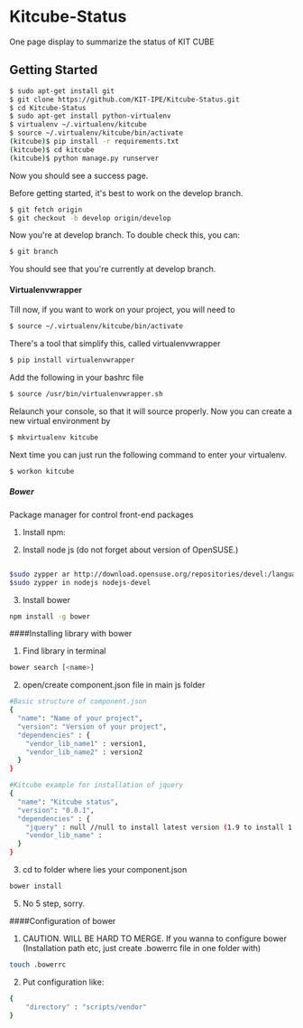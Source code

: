 Kitcube-Status
===============

One page display to summarize the status of KIT CUBE

## Getting Started

```sh
$ sudo apt-get install git
$ git clone https://github.com/KIT-IPE/Kitcube-Status.git
$ cd Kitcube-Status
$ sudo apt-get install python-virtualenv
$ virtualenv ~/.virtualenv/kitcube
$ source ~/.virtualenv/kitcube/bin/activate
(kitcube)$ pip install -r requirements.txt
(kitcube)$ cd kitcube
(kitcube)$ python manage.py runserver
```

Now you should see a success page.

Before getting started, it's best to work on the develop branch.

```sh
$ git fetch origin
$ git checkout -b develop origin/develop
```

Now you're at develop branch. To double check this, you can:

```sh
$ git branch
```

You should see that you're currently at develop branch.

#### Virtualenvwrapper

Till now, if you want to work on your project, you will need to 

```sh
$ source ~/.virtualenv/kitcube/bin/activate
```

There's a tool that simplify this, called virtualenvwrapper

```sh
$ pip install virtualenvwrapper
```

Add the following in your bashrc file

```sh
$ source /usr/bin/virtualenvwrapper.sh
```

Relaunch your console, so that it will source properly. Now you can create a new virtual environment by

```sh
$ mkvirtualenv kitcube
```

Next time you can just run the following command to enter your virtualenv.

```sh
$ workon kitcube
```

##### Bower

Package manager for control front-end packages

1) Install npm:

2) Install node js (do not forget about version of OpenSUSE.)

```sh
```

```sh
$sudo zypper ar http://download.opensuse.org/repositories/devel:/languages:/nodejs/openSUSE_13.1/ NodeJSBuildService 
$sudo zypper in nodejs nodejs-devel
```
3) Install bower

```sh
npm install -g bower
```
####Installing library with bower

1) Find library in terminal

```sh
bower search [<name>]
```
2)  open/create component.json file in main js folder 

```sh
#Basic structure of component.json
{
  "name": "Name of your project",
  "version": "Version of your project",
  "dependencies" : {
    "vendor_lib_name1" : version1,
    "vendor_lib_name2" : version2
  }
}

#Kitcube example for installation of jquery
{
  "name": "Kitcube status",
  "version": "0.0.1",
  "dependencies" : {
    "jquery" : null //null to install latest version (1.9 to install 1.9 version),
    "vendor_lib_name" :
  }
}

```
3) cd to folder where lies your component.json

```sh
bower install
```
5) No 5 step, sorry. 

####Configuration of bower

1) CAUTION. WILL BE HARD TO MERGE. If you wanna to configure bower (Installation path etc, just create .bowerrc file in one folder with)

```sh
touch .bowerrc
```
2) Put configuration like:

```sh
{
	"directory" : "scripts/vendor"
}
```


